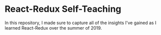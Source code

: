 # React-Redux Self-Teaching

In this repository, I made sure to capture all of the insights I've gained as I learned React-Redux over the summer of 2019.
